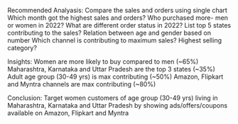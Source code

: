 Recommended Analyasis:
Compare the sales and orders using single chart
Which month got the highest sales and orders?
 Who purchased more- men or women in 2022?
What are different order status in 2022?
List top 5 states contributing to the sales?
Relation between age and gender based on number
Which channel is contributing to maximum sales?
Highest selling category?

Insights:
Women are more likely to buy compared to men (~65%)
Maharashtra, Karnataka and Uttar Pradesh are the top 3 states (~35%)
Adult age group (30-49 yrs) is max contributing (~50%)
Amazon, Flipkart and Myntra channels are max contributing (~80%)

Conclusion:
Target women customers of age group (30-49 yrs) living in Maharashtra, Karnataka and Uttar Pradesh by showing ads/offers/coupons available on Amazon, Flipkart and Myntra


